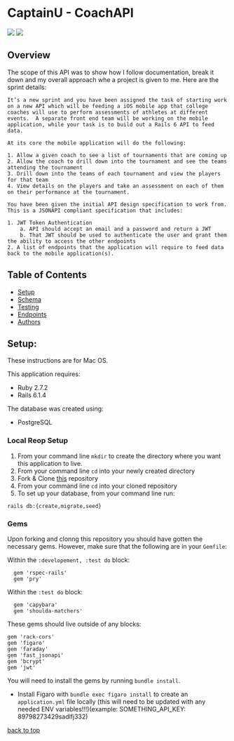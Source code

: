 # CaptainU - CoachAPI
![](https://img.shields.io/badge/Rails-6.1.4-informational?style=flat&logo=<LOGO_NAME>&logoColor=white&color=4e03fc)
![](https://img.shields.io/badge/Ruby-2.7.2-informational?style=flat&logo=<LOGO_NAME>&logoColor=white&color=fc0324)

## Overview

The scope of this API was to show how I follow documentation, break it down and my overall approach whe a project is given to me. Here are the sprint details:
```
It’s a new sprint and you have been assigned the task of starting work on a new API which will be feeding a iOS mobile app that college coaches will use to perform assessments of athletes at different events.  A separate front end team will be working on the mobile application, while your task is to build out a Rails 6 API to feed data. 

At its core the mobile application will do the following: 

1. Allow a given coach to see a list of tournaments that are coming up
2. Allow the coach to drill down into the tournament and see the teams attending the tournament
3. Drill down into the teams of each tournament and view the players for that team
4. View details on the players and take an assessment on each of them on their performance at the tournament.

You have been given the initial API design specification to work from.  This is a JSONAPI compliant specification that includes: 

1. JWT Token Authentication
    a. API should accept an email and a password and return a JWT
    b. That JWT should be used to authenticate the user and grant them the ability to access the other endpoints
2. A list of endpoints that the application will require to feed data back to the mobile application(s).
```

## Table of Contents
  - [Setup](#setup)
  - [Schema](#schema)
  - [Testing](#testing)
  - [Endpoints](#endpoints)
  - [Authors](#authors)


## Setup:
These instructions are for Mac OS.

This application requires: 
- Ruby 2.7.2
- Rails 6.1.4

The database was created using:
- PostgreSQL

### Local Reop Setup

1. From your command line `mkdir` to create the directory where you want this application to live.
2. From your command line `cd` into your newly created directory
3. Fork & Clone [this](https://github.com/dcoleman21/dani_coach_api) repository
4. From your command line `cd` into your cloned repository
5. To set up your database, from your command line run:
  ``` 
  rails db:{create,migrate,seed}
  ```
 
### Gems
Upon forking and clonng this repository you should have gotten the necessary gems. However, make sure that the following are in your `Gemfile`:

Within the `:developement, :test do` block:
```
  gem 'rspec-rails'
  gem 'pry'
```   

Within the `:test do` block:
```
  gem 'capybara'
  gem 'shoulda-matchers'
```   


These gems should live outside of any blocks:
```
gem 'rack-cors'
gem 'figaro'
gem 'faraday'
gem 'fast_jsonapi'
gem 'bcrypt'
gem 'jwt'
```

You will need to install the gems by running `bundle install`.
* Install Figaro with `bundle exec figaro install` to create an `application.yml` file locally (this will need to be updated with any needed ENV variables!!!)(example: SOMETHING_API_KEY: 89798273429sadlfj332)

[back to top](#table-of-contents)

